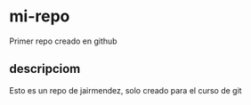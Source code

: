 # mi-repo
Primer repo creado en github

## descripciom
Esto es un repo de jairmendez, solo creado para el curso de git

